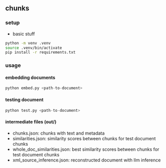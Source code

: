 ## chunks

### setup

- basic stuff

```bash
python -m venv .venv
source .venv/bin/activate
pip install -r requirements.txt
```

### usage

#### embedding documents

```python
python embed.py <path-to-document>
```

#### testing document

```python
python test.py <path-to-document>
```

#### intermediate files (out/)

- chunks.json: chunks with text and metadata
- similarities.json: similarity scores between chunks for test document chunks
- whole_doc_similarities.json: best similarity scores between chunks for test document chunks
- xml_source_inference.json: reconstructed document with llm inference
